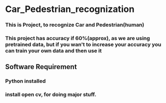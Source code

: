 # Car_Pedestrian_recognization

### This is Project, to recognize Car and Pedestrian(human)
### This project has accuracy if 60%(approx), as we are using pretrained data, but if you wan't to increase your accuracy you can train your own data and then use it

##  Software Requirement
### Python installed
### install open cv, for doing major stuff.
